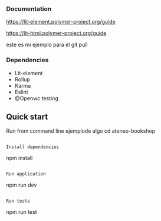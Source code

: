 
### Documentation

https://lit-element.polymer-project.org/guide

https://lit-html.polymer-project.org/guide


este es mi ejemplo para el git pull

### Dependencies

- Lit-element
- Rollup
- Karma
- Eslint
- @Openwc testing

## Quick start

Run from command line
ejemplode algo
cd ateneo-bookshop
```

Install dependencies
```
npm install
```

Run application

```
npm run dev
```

Run tests

```
npm run test
```

